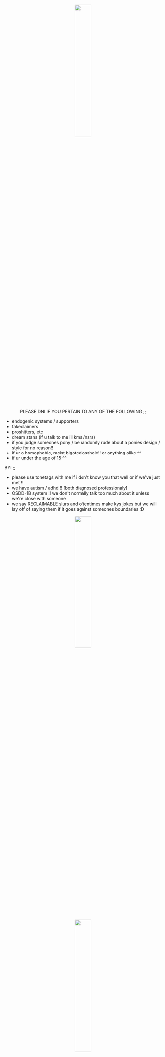 <p align="center" width="100%">
    <img width="33%" src="https://github.com/striderstyle/striderstyle/assets/159402904/cf0519b3-b4c6-43f3-8de6-f28eb9067e45">
</p>

 <p align="center">
 PLEASE DNI IF YOU PERTAIN TO ANY OF THE FOLLOWING ;;

 -  endogenic systems / supporters
 -  fakeclaimers
 -  proshitters, etc
 -  dream stans (if u talk to me ill kms /nsrs)
 -  if you judge someones pony / be randomly rude about a ponies design / style for no reason!!
 -  if ur a homophobic, racist bigoted asshole!! or anything alike ^^
 -  if ur under the age of 15 ^^
 <p align="center">
  
BYI ;;

-  please use tonetags with me if i don't know you that well or if we've just met !!
-  we have autism / adhd !! [both diagnosed professionaly]
-  OSDD-1B system !! we don't normally talk too much about it unless we're close with someone
-  we say RECLAIMABLE slurs and oftentimes make kys jokes but we will lay off of saying them if it goes against someones boundaries :D
</p>

<p align="center" width="100%">
    <img width="33%" src="https://i.redd.it/by6ufhmy34vb1.gif">
</p>
 
<p align="center" width="100%">
    <img width="33%" src="https://github.com/striderstyle/striderstyle/assets/159402904/cf0519b3-b4c6-43f3-8de6-f28eb9067e45">
</p>

